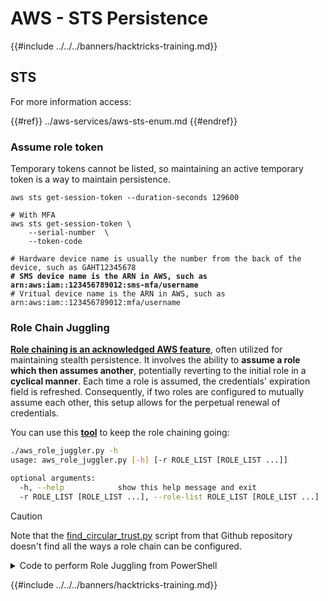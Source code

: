 # AWS - STS Persistence

{{#include ../../../banners/hacktricks-training.md}}

## STS

For more information access:

{{#ref}}
../aws-services/aws-sts-enum.md
{{#endref}}

### Assume role token

Temporary tokens cannot be listed, so maintaining an active temporary token is a way to maintain persistence.

<pre class="language-bash"><code class="lang-bash">aws sts get-session-token --duration-seconds 129600

# With MFA
aws sts get-session-token \
    --serial-number <mfa-device-name> \
    --token-code <code-from-token>

# Hardware device name is usually the number from the back of the device, such as GAHT12345678
<strong># SMS device name is the ARN in AWS, such as arn:aws:iam::123456789012:sms-mfa/username
</strong># Vritual device name is the ARN in AWS, such as arn:aws:iam::123456789012:mfa/username
</code></pre>

### Role Chain Juggling

[**Role chaining is an acknowledged AWS feature**](https://docs.aws.amazon.com/IAM/latest/UserGuide/id_roles_terms-and-concepts.html#Role%20chaining), often utilized for maintaining stealth persistence. It involves the ability to **assume a role which then assumes another**, potentially reverting to the initial role in a **cyclical manner**. Each time a role is assumed, the credentials' expiration field is refreshed. Consequently, if two roles are configured to mutually assume each other, this setup allows for the perpetual renewal of credentials.

You can use this [**tool**](https://github.com/hotnops/AWSRoleJuggler/) to keep the role chaining going:

```bash
./aws_role_juggler.py -h
usage: aws_role_juggler.py [-h] [-r ROLE_LIST [ROLE_LIST ...]]

optional arguments:
  -h, --help            show this help message and exit
  -r ROLE_LIST [ROLE_LIST ...], --role-list ROLE_LIST [ROLE_LIST ...]
```

> [!CAUTION]
> Note that the [find_circular_trust.py](https://github.com/hotnops/AWSRoleJuggler/blob/master/find_circular_trust.py) script from that Github repository doesn't find all the ways a role chain can be configured.

<details>

<summary>Code to perform Role Juggling from PowerShell</summary>

```powershell
# PowerShell script to check for role juggling possibilities using AWS CLI

# Check for AWS CLI installation
if (-not (Get-Command "aws" -ErrorAction SilentlyContinue)) {
    Write-Error "AWS CLI is not installed. Please install it and configure it with 'aws configure'."
    exit
}

# Function to list IAM roles
function List-IAMRoles {
    aws iam list-roles --query "Roles[*].{RoleName:RoleName, Arn:Arn}" --output json
}

# Initialize error count
$errorCount = 0

# List all roles
$roles = List-IAMRoles | ConvertFrom-Json

# Attempt to assume each role
foreach ($role in $roles) {
    $sessionName = "RoleJugglingTest-" + (Get-Date -Format FileDateTime)
    try {
        $credentials = aws sts assume-role --role-arn $role.Arn --role-session-name $sessionName --query "Credentials" --output json 2>$null | ConvertFrom-Json
        if ($credentials) {
            Write-Host "Successfully assumed role: $($role.RoleName)"
            Write-Host "Access Key: $($credentials.AccessKeyId)"
            Write-Host "Secret Access Key: $($credentials.SecretAccessKey)"
            Write-Host "Session Token: $($credentials.SessionToken)"
            Write-Host "Expiration: $($credentials.Expiration)"

            # Set temporary credentials to assume the next role
            $env:AWS_ACCESS_KEY_ID = $credentials.AccessKeyId
            $env:AWS_SECRET_ACCESS_KEY = $credentials.SecretAccessKey
            $env:AWS_SESSION_TOKEN = $credentials.SessionToken

            # Try to assume another role using the temporary credentials
            foreach ($nextRole in $roles) {
                if ($nextRole.Arn -ne $role.Arn) {
                    $nextSessionName = "RoleJugglingTest-" + (Get-Date -Format FileDateTime)
                    try {
                        $nextCredentials = aws sts assume-role --role-arn $nextRole.Arn --role-session-name $nextSessionName --query "Credentials" --output json 2>$null | ConvertFrom-Json
                        if ($nextCredentials) {
                            Write-Host "Also successfully assumed role: $($nextRole.RoleName) from $($role.RoleName)"
                            Write-Host "Access Key: $($nextCredentials.AccessKeyId)"
                            Write-Host "Secret Access Key: $($nextCredentials.SecretAccessKey)"
                            Write-Host "Session Token: $($nextCredentials.SessionToken)"
                            Write-Host "Expiration: $($nextCredentials.Expiration)"
                        }
                    } catch {
                        $errorCount++
                    }
                }
            }

            # Reset environment variables
            Remove-Item Env:\AWS_ACCESS_KEY_ID
            Remove-Item Env:\AWS_SECRET_ACCESS_KEY
            Remove-Item Env:\AWS_SESSION_TOKEN
        } else {
            $errorCount++
        }
    } catch {
        $errorCount++
    }
}

# Output the number of errors if any
if ($errorCount -gt 0) {
    Write-Host "$errorCount error(s) occurred during role assumption attempts."
} else {
    Write-Host "No errors occurred. All roles checked successfully."
}

Write-Host "Role juggling check complete."
```

</details>

{{#include ../../../banners/hacktricks-training.md}}





